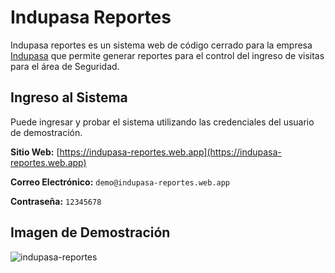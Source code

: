 # Indupasa Reportes
Indupasa reportes es un sistema web de código cerrado para la empresa [Indupasa](https://www.facebook.com/indupasagt) que permite generar reportes para el control del ingreso de visitas para el área de Seguridad.

## Ingreso al Sistema
Puede ingresar y probar el sistema utilizando las credenciales del usuario de demostración.

**Sitio Web:** [https://indupasa-reportes.web.app](https://indupasa-reportes.web.app)

**Correo Electrónico:** `demo@indupasa-reportes.web.app`

**Contraseña:** `12345678`

## Imagen de Demostración
![indupasa-reportes](https://github.com/user-attachments/assets/ebdbcc8b-8fc0-4350-89df-0fad55e7c763)
